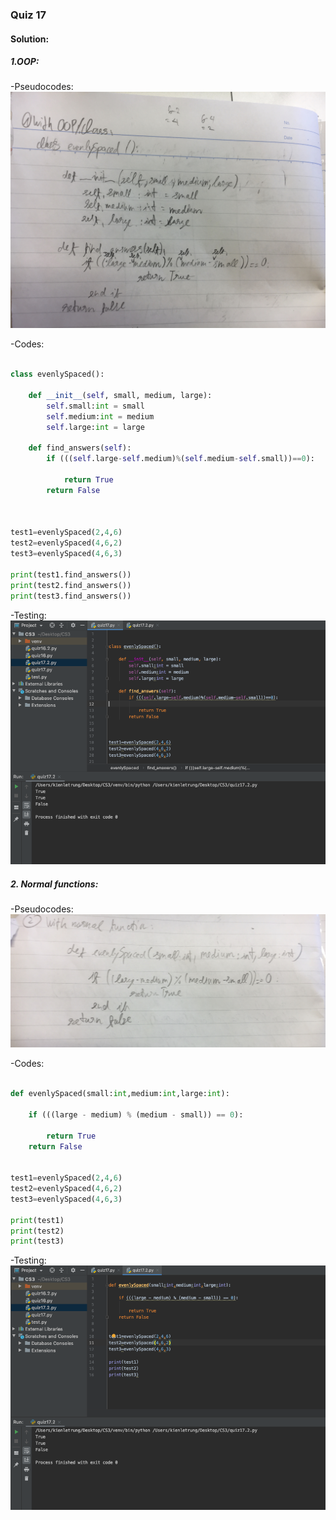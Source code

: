### Quiz 17


#### Solution:


##### 1.OOP:

-Pseudocodes:
![](https://github.com/BrightChanges/Unit-3/blob/main/IMG_4767.jpg)

-Codes:
```.py

class evenlySpaced():

    def __init__(self, small, medium, large):
        self.small:int = small
        self.medium:int = medium
        self.large:int = large

    def find_answers(self):
        if (((self.large-self.medium)%(self.medium-self.small))==0):

            return True
        return False



test1=evenlySpaced(2,4,6)
test2=evenlySpaced(4,6,2)
test3=evenlySpaced(4,6,3)

print(test1.find_answers())
print(test2.find_answers())
print(test3.find_answers())

```

-Testing:
![](https://github.com/BrightChanges/Unit-3/blob/main/Screen%20Shot%200003-02-16%20at%2012.15.05%20PM.png)

##### 2. Normal functions:
-Pseudocodes:
![](https://github.com/BrightChanges/Unit-3/blob/main/IMG_4768.jpg)

-Codes:
```.py

def evenlySpaced(small:int,medium:int,large:int):

    if (((large - medium) % (medium - small)) == 0):

        return True
    return False


test1=evenlySpaced(2,4,6)
test2=evenlySpaced(4,6,2)
test3=evenlySpaced(4,6,3)

print(test1)
print(test2)
print(test3)

```

-Testing:
![](https://github.com/BrightChanges/Unit-3/blob/main/Screen%20Shot%200003-02-16%20at%2012.15.09%20PM.png)
